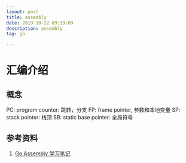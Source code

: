 ```yaml
---
layout: post
title: assembly
date: 2019-10-22 09:33:09
description: assembly
tag: go

---
```


# 汇编介绍
## 概念
PC: program counter: 跳转，分支
FP: frame pointer, 参数和本地变量
SP: stack pointer: 栈顶
SB: static base pointer: 全局符号

## 参考资料
1. [Go Assembly 学习笔记](https://studygolang.com/articles/10904)